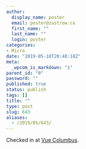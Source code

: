 ```yaml
---
author:
  display_name: poster
  email: poster@zastrow.co
  first_name: ""
  last_name: ""
  login: poster
categories:
- Micro
date: "2019-05-18T20:48:18Z"
meta:
  _wpcom_is_markdown: "1"
parent_id: "0"
password: ""
published: true
status: publish
tags: []
title: ""
type: post
slug: 643
aliases:
  - /2019/05/643/
---
```

<p>Checked in at <a href="http://4sq.com/1bJ8nmk">Vue Columbus</a>.</p>

